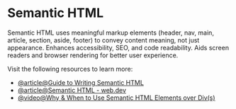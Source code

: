 # Semantic HTML

Semantic HTML uses meaningful markup elements (header, nav, main, article, section, aside, footer) to convey content meaning, not just appearance. Enhances accessibility, SEO, and code readability. Aids screen readers and browser rendering for better user experience.

Visit the following resources to learn more:

- [@article@Guide to Writing Semantic HTML](https://cs.fyi/guide/writing-semantic-html)
- [@article@Semantic HTML - web.dev](https://web.dev/learn/html/semantic-html/)
- [@video@Why & When to Use Semantic HTML Elements over Div(s)](https://www.youtube.com/watch?v=bOUhq46fd5g)
